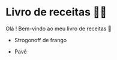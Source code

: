 # Livro de receitas :man_cook:

Olá ! Bem-vindo ao meu livro de receitas :wave:

- Strogonoff de frango

- Pavê

  
